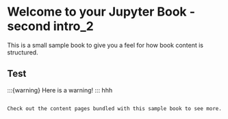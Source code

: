 # Welcome to your Jupyter Book - second intro_2

This is a small sample book to give you a feel for how book content is
structured.

## Test

:::{warning}
Here is a warning!
:::
hhh
```

Check out the content pages bundled with this sample book to see more.
